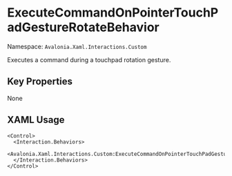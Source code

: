 # ExecuteCommandOnPointerTouchPadGestureRotateBehavior

Namespace: `Avalonia.Xaml.Interactions.Custom`

Executes a command during a touchpad rotation gesture.



## Key Properties
None

## XAML Usage
```xaml
<Control>
  <Interaction.Behaviors>
    <Avalonia.Xaml.Interactions.Custom:ExecuteCommandOnPointerTouchPadGestureRotateBehavior/>
  </Interaction.Behaviors>
</Control>
```
